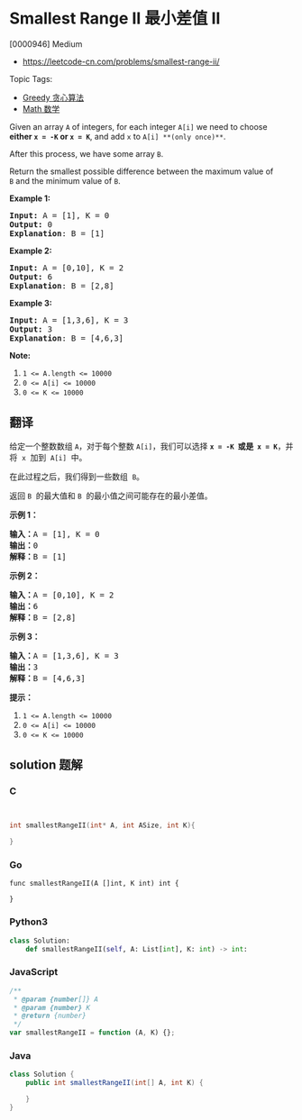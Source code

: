 # Smallest Range II 最小差值 II

[0000946] Medium

- https://leetcode-cn.com/problems/smallest-range-ii/

Topic Tags:

- [Greedy 贪心算法](https://leetcode-cn.com/tag/greedy/)
- [Math 数学](https://leetcode-cn.com/tag/math/)

Given an array `A` of integers, for each integer `A[i]` we need to choose **either `x = -K` or `x = K`**, and add `x` to `A[i] **(only once)**`.

After this process, we have some array `B`.

Return the smallest possible difference between the maximum value of `B` and the minimum value of `B`.

**Example 1:**

<pre><strong>Input: </strong>A = <span id="example-input-1-1">[1]</span>, K = <span id="example-input-1-2">0</span>
<strong>Output: </strong><span id="example-output-1">0</span>
<span><strong>Explanation</strong>: B = [1]</span>
</pre>

**Example 2:**

<pre><strong>Input: </strong>A = <span id="example-input-2-1">[0,10]</span>, K = <span id="example-input-2-2">2</span>
<strong>Output: </strong><span id="example-output-2">6
</span><span><strong>Explanation</strong>: B = [2,8]</span>
</pre>

**Example 3:**

<pre><strong>Input: </strong>A = <span id="example-input-3-1">[1,3,6]</span>, K = <span id="example-input-3-2">3</span>
<strong>Output: </strong><span id="example-output-3">3</span>
<span><strong>Explanation</strong>: B = [4,6,3]</span>
</pre>

**Note:**

1.  `1 <= A.length <= 10000`
2.  `0 <= A[i] <= 10000`
3.  `0 <= K <= 10000`

## 翻译

给定一个整数数组 `A`，对于每个整数 `A[i]`，我们可以选择 **`x = -K`  或是  `x = K`**，并将  `x`  加到  `A[i]`  中。

在此过程之后，我们得到一些数组  `B`。

返回 `B`  的最大值和 `B`  的最小值之间可能存在的最小差值。

**示例 1：**

<pre><strong>输入：</strong>A = [1], K = 0
<strong>输出：</strong>0
<strong>解释：</strong>B = [1]
</pre>

**示例 2：**

<pre><strong>输入：</strong>A = [0,10], K = 2
<strong>输出：</strong>6
<strong>解释：</strong>B = [2,8]
</pre>

**示例 3：**

<pre><strong>输入：</strong>A = [1,3,6], K = 3
<strong>输出：</strong>3
<strong>解释：</strong>B = [4,6,3]
</pre>

**提示：**

1.  `1 <= A.length <= 10000`
2.  `0 <= A[i] <= 10000`
3.  `0 <= K <= 10000`

## solution 题解

### C

```c


int smallestRangeII(int* A, int ASize, int K){

}


```

### Go

```golang
func smallestRangeII(A []int, K int) int {

}
```

### Python3

```python
class Solution:
    def smallestRangeII(self, A: List[int], K: int) -> int:

```

### JavaScript

```javascript
/**
 * @param {number[]} A
 * @param {number} K
 * @return {number}
 */
var smallestRangeII = function (A, K) {};
```

### Java

```java
class Solution {
    public int smallestRangeII(int[] A, int K) {

    }
}
```
